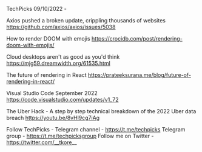 TechPicks 09/10/2022 -

Axios pushed a broken update, crippling thousands of websites
https://github.com/axios/axios/issues/5038

How to render DOOM with emojis
https://crocidb.com/post/rendering-doom-with-emojis/

Cloud desktops aren't as good as you'd think
https://mjg59.dreamwidth.org/61535.html

The future of rendering in React
https://prateeksurana.me/blog/future-of-rendering-in-react/

Visual Studio Code September 2022
https://code.visualstudio.com/updates/v1_72

The Uber Hack - A step by step technical breakdown of the 2022 Uber data breach
https://youtu.be/8vHl9cg7iAg

Follow TechPicks -
Telegram channel - https://t.me/techpicks
Telegram group - https://t.me/techpicksgroup
Follow me on Twitter - https://twitter.com/__tkore__